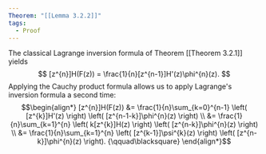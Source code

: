 ```yaml
---
Theorem: "[[Lemma 3.2.2]]"
tags:
  - Proof
---
```


The classical Lagrange inversion formula of Theorem [[Theorem 3.2.1]] yields
$$
[z^{n}]H(F(z)) = \frac{1}{n}[z^{n-1}]H'(z)\phi^{n}(z).
$$
Applying the Cauchy product formula allows us to apply Lagrange's inversion formula a second time:
$$\begin{align*}
[z^{n}]H(F(z)) &= 
\frac{1}{n}\sum_{k=0}^{n-1}
\left(
[z^{k}]H'(z)
\right)
\left(
[z^{n-1-k}]\phi^{n}(z)
\right) \\
&= \frac{1}{n}\sum_{k=1}^{n}
\left(
k[z^{k}]H(z)
\right)
\left(
[z^{n-k}]\phi^{n}(z)
\right) \\
&= \frac{1}{n}\sum_{k=1}^{n}
\left(
[z^{k-1}]\psi^{k}(z)
\right)
\left(
[z^{n-k}]\phi^{n}(z)
\right). {\qquad\blacksquare}
\end{align*}$$

